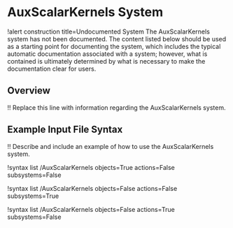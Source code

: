 # AuxScalarKernels System

!alert construction title=Undocumented System
The AuxScalarKernels system has not been documented. The content listed below should be used as a starting
point for documenting the system, which includes the typical automatic documentation associated with
a system; however, what is contained is ultimately determined by what is necessary to make the
documentation clear for users.

## Overview

!! Replace this line with information regarding the AuxScalarKernels system.

## Example Input File Syntax

!! Describe and include an example of how to use the AuxScalarKernels system.

!syntax list /AuxScalarKernels objects=True actions=False subsystems=False

!syntax list /AuxScalarKernels objects=False actions=False subsystems=True

!syntax list /AuxScalarKernels objects=False actions=True subsystems=False
